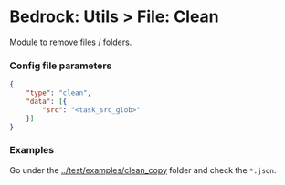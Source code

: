 # Bedrock: Utils > File: Clean

Module to remove files / folders.

### Config file parameters
```json
{
    "type": "clean",
    "data": [{
        "src": "<task_src_glob>"
    }]    
}
```

### Examples
Go under the [../test/examples/clean_copy](../test/examples/clean_copy) folder and check the `*.json`.
